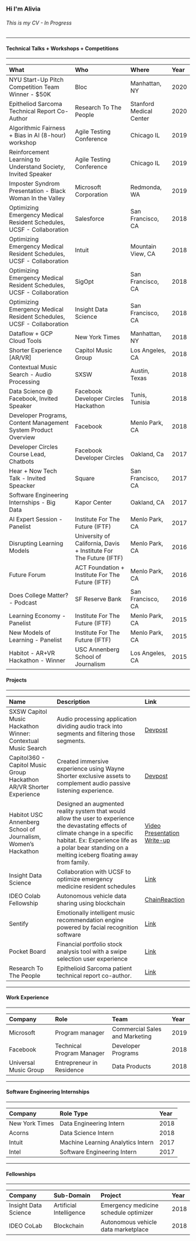 ### Hi I'm Alivia  
###### This is my CV - In Progress


* * *

#### Technical Talks + Workshops + Competitions
 
* * *

| What      | Who| Where | Year
|:-------------|:-------------|:-------------|:------------------------|
| NYU Start-Up Pitch Competition Team Winner - $50K |Bloc|Manhattan, NY | 2020|
|Epitheliod Sarcoma Technical Report Co-Author|Research To The People|Stanford Medical Center|2020|
|Algorithmic Fairness + Bias in AI (8-hour) workshop|Agile Testing Conference| Chicago IL | 2019 |
|Reinforcement Learning to Understand Society, Invited Speaker| Agile Testing Conference | Chicago IL | 2019 |
|Imposter Syndrom Presentation - Black Woman In the Valley |Microsoft Corporation |Redmonda, WA | 2019 |
|Optimizing Emergency Medical Resident Schedules, UCSF - Collaboration | Salesforce | San Francisco, CA | 2018 |
|Optimizing Emergency Medical Resident Schedules, UCSF - Collaboration | Intuit | Mountain View, CA | 2018 |
|Optimizing Emergency Medical Resident Schedules, UCSF - Collaboration | SigOpt | San Francisco, CA | 2018 |
|Optimizing Emergency Medical Resident Schedules, UCSF - Collaboration | Insight Data Science | San Francisco, CA | 2018 |
|Dataflow + GCP Cloud Tools | New York Times | Manhattan, NY | 2018 |
|Shorter Experience [AR/VR] | Capitol Music Group | Los Angeles, CA | 2018 |
|Contextual Music Search - Audio Processing | SXSW | Austin, Texas | 2018 |
|Data Science @ Facebook, Invited Speaker |Facebook Developer Circles Hackathon | Tunis, Tunisia | 2018 |
|Developer Programs, Content Management System Product Overview |Facebook | Menlo Park, CA | 2018|
|Developer Circles Course Lead, Chatbots | Facebook Developer Circles | Oakland, Ca | 2017 |
|Hear + Now Tech Talk - Invited Speacker | Square | San Francisco, CA | 2017 |
|Software Engineering Internships - Big Data | Kapor Center | Oakland, CA | 2017 |
|AI Expert Session - Panelist| Institute For The Future (IFTF) | Menlo Park, CA | 2017 |
|Disrupting Learning Models | University of California, Davis + Institute For The Future (IFTF) | Menlo Park, CA | 2016 |
|Future Forum | ACT Foundation + Institute For The Future (IFTF) | Menlo Park, CA | 2016 |
|Does College Matter? - Podcast | SF Reserve Bank | San Francisco, CA | 2016 |
|Learning Economy - Panelist | Institute For The Future (IFTF) | Menlo Park, CA | 2015 |
|New Models of Learning - Panelist | Institute For The Future (IFTF) | Menlo Park, CA | 2015 |
|Habitot - AR+VR Hackathon - Winner | USC Annenberg School of Journalism | Los Angeles, CA | 2015|


#### Projects

* * *

| Name       | Description| Link
|:-------------|:-------------|:-------------|
| SXSW Capitol Music Hackathon Winner: Contextual Music Search| Audio processing application dividing audio track into segments and filtering those segments. | [Devpost](https://devpost.com/software/contextual-music-search)|
| Capitol360 - Capitol Music Group Hackathon AR/VR Shorter Experience | Created immersive experience using Wayne Shorter exclusive assets to complement audio passive listening experience. | [Devpost](https://devpost.com/software/a-shorter-ar-experience) 
|Habitot  USC Annenberg School of Journalism, Women’s Hackathon |Designed an augmented reality system that would allow the user to experience the devastating effects of climate change in   a specific habitat. Ex: Experience life as a polar bear standing on a melting iceberg floating away from family. | [Video Presentation](https://www.youtube.com/watch?v=IYtyXwtkzYA) [Write-up](http://dailytrojan.com/2015/10/11/annenberg-hosts-hack-the-gender-gap-for-women/)
| Insight Data Science | Collaboration with UCSF to optimize emergency medicine resident schedules|  [Link](https://medium.com/@aliviablount/automating-scheduling-for-ed-residents-at-ucsf-a2aa8b9ab880)|
| IDEO Colab Fellowship | Autonomous vehicle data sharing using blockchain| [ChainReaction](https://drive.google.com/file/d/1pJ_UB7ByeymOlxWiBg4nE3tNvNUjZkWr/view)|
| Sentify | Emotionally intelligent music recommendation engine powered by facial recognition software | [Link](https://www.youtube.com/watch?v=_d1aFxSOrvo)|
| Pocket Board | Financial portfolio stock analysis tool with a swipe selection user experience | [Link](https://www.youtube.com/watch?v=8QUZFZloCFM&t=1s)|
| Research To The People | Epithelioid Sarcoma patient technical report co-author. |[Link](https://www.researchtothepeople.org/epithelioid-sarcoma-event)|

* * *

#### Work Experience

* * *

| Company       | Role | Team          | Year |
|:-------------|:-------------|:------------------|:------|
| Microsoft          |Program manager| Commercial Sales and Marketing  | 2019
| Facebook |Technical Program Manager| Developer Programs   | 2018  |
| Universal Music Group           | Entrepreneur in Residence| Data Products     | 2018  |

* * *

#### Software Engineering Internships

* * *

| Company      | Role Type         | Year |
|:-------------|:------------------|:------|
| New York Times          | Data Engineering Intern | 2018  |
| Acorns | Data Science Intern   | 2018  |
| Intuit          | Machine Learning Analytics Intern     | 2017   |
| Intel          | Software Engineering Intern | 2017  |

* * *

#### Fellowships

* * *

| Company       | Sub-Domain          |Project | Year |
|:-------------|:------------------|:---------------------|:------|
| Insight Data Science | Artificial Intelligence | Emergency medicine schedule optimizer  | 2018
| IDEO CoLab | Blockchain | Autonomous vehicle data marketplace  | 2018 |


